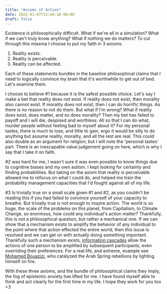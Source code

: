 ```yaml
---
title: "Axioms of Action"
date: 2022-01-07T15:44:18-08:00
draft: false
---
```


Existence is philosophically difficult. What if we're all in a simulation? What
if we can't truly know anything? What if nothing we do matters? To cut through
this miasma I choose to put my faith in 3 axioms:

1. Reality exists.
2. Reality is perceivable.
3. Reality can be affected.

Each of these statements bundles in the baseline philosophical claims that I
need to logically convince my brain that it's worthwhile to get out of bed.
Let's examine them.

I choose to believe #1 because it is the safest possible choice. Let's say I
make a bet that reality does not exist. If reality does not exist, then morality
also cannot exist. If morality does not exist, then I can do horrific things.
As there is no reason to not do them. But what if I'm wrong? What if reality 
does exist, does matter, and so does morality? Then my bet has failed to payoff
and I will die, despised and worthless. All so that I can do what, murder people
without feeling bad to myself about it? For my personal tastes, there is much
to lose, and little to gain, ergo it would be silly to do anything but assume
reality, morality, and all the rest are real. This could also double as an
argument for religion; but I will note the 'personal tastes' part. There is
an inescapable value judgement going on here, which is why I say that I take it
on faith. 

#2 was hard for me, I wasn't sure it was even possible to know things due to
cognitive biases and my own autism. I kept looking for certainty and finding 
probabilities. But taking on the axiom that reality is perceivable allowed me to
refocus on what I could do, and helped me train the probability management
capacities that I'd fought against all of my life.

#3 Is trivially true on a small scale given #1 and #2, as you couldn't be
reading this if you had failed to convince yourself of your capacity to breathe.
But trivially true is not enough to inspire action. The world is so huge, the
scale of the problems on this planet, from Capitalism, to Climate Change, so 
enormous, how could any individual's action matter? Thankfully, this is not a
philosophical question, but rather a mechanical one. If we can show that a
mechanism exists to amplify the behavior of any individual to the point where
that action effected the entire world, then this issue is resolved and we can
get on with actually doing something important. Thankfully such a mechanism
exists, [information cascades]("https://en.wikipedia.org/wiki/Information_cascade")
allow the actions of one person to be amplified by subsequent
participants, even overriding their preferences. For a real life, and extreme,
example see
[Mohamed Bouazizi](ref="https://en.wikipedia.org/wiki/Mohamed_Bouazizi),
who catalyzed the Arab Spring rebellions by lighting himself on fire.

With these three axioms, and the bundle of philosophical claims they imply, 
the fog of epistemic anxiety has lifted for me. I have found myself able to
think and act clearly for the first time in my life. I hope they work for you 
too <3
